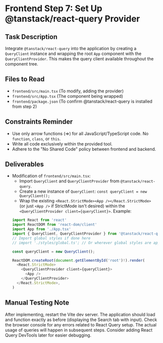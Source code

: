 # Frontend Step 7: Set Up @tanstack/react-query Provider

## Task Description
Integrate `@tanstack/react-query` into the application by creating a `QueryClient` instance and wrapping the root `App` component with the `QueryClientProvider`. This makes the query client available throughout the component tree.

## Files to Read
*   `frontend/src/main.tsx` (To modify, adding the provider)
*   `frontend/src/App.tsx` (The component being wrapped)
*   `frontend/package.json` (To confirm @tanstack/react-query is installed from step 2)
## Constraints Reminder
*   Use only arrow functions (=>) for all JavaScript/TypeScript code. No `function`, `class`, or `this`.
*   Write all code exclusively within the provided tool.
*   Adhere to the "No Shared Code" policy between frontend and backend.

## Deliverables
*   Modification of `frontend/src/main.tsx`:
    *   Import `QueryClient` and `QueryClientProvider` from `@tanstack/react-query`.
    *   Create a new instance of `QueryClient`: `const queryClient = new QueryClient();`
    *   Wrap the existing `<React.StrictMode><App /></React.StrictMode>` (or just `<App />` if StrictMode isn't desired) within the `<QueryClientProvider client={queryClient}>`. Example:
      ```typescript
      import React from 'react'
      import ReactDOM from 'react-dom/client'
      import App from './App.tsx'
      import { QueryClient, QueryClientProvider } from '@tanstack/react-query'
      // Import global styles if done here
      // import './styles/global.ts'; // Or wherever global styles are applied

      const queryClient = new QueryClient();

      ReactDOM.createRoot(document.getElementById('root')!).render(
        <React.StrictMode>
          <QueryClientProvider client={queryClient}>
            <App />
          </QueryClientProvider>
        </React.StrictMode>,
      )
      ```

## Manual Testing Note
After implementing, restart the Vite dev server. The application should load and function exactly as before (displaying the Search tab with input). Check the browser console for any errors related to React Query setup. The actual usage of queries will happen in subsequent steps. Consider adding React Query DevTools later for easier debugging.